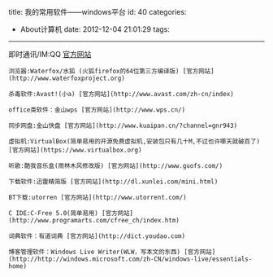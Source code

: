 title: 我的常用软件——windows平台
id: 40
categories:
  - About计算机
date: 2012-12-04 21:01:29
tags:
---

即时通讯/IM:QQ [官方网站](http://im.qq.com)

	浏览器:Waterfox/水狐 (火狐firefox的64位第三方编译版) [官方网站](http://www.waterfoxproject.org)

	杀毒软件:Avast!(小a) [官方网站](http://www.avast.com/zh-cn/index)

	office类软件：金山wps [官方网站](http://www.wps.cn/)

	同步网盘:金山快盘 [官方网站](http://www.kuaipan.cn/?channel=gnr943)

	虚拟机:VirtualBox(简单易用的开源免费虚拟机,安装包只有几十M,不过也许哪天就破百了) [官方网站](https://www.virtualbox.org)

	听歌:酷我音乐盒(雨林木风修改版) [官方网站](http://www.guofs.com/)

	下载软件:迅雷精简版 [官方网站](http://dl.xunlei.com/mini.html)

	BT下载:utorren [官方网站](http://www.utorrent.com/)

	C IDE:C-Free 5.0(简单易用) [官方网站](http://www.programarts.com/cfree_ch/index.htm)

	词典软件：有道词典 [官方网站](http://dict.youdao.com)

	博客管理软件：Windows Live Writer(WLW，写本文的东西) [官方网站](http://http://windows.microsoft.com/zh-CN/windows-live/essentials-home)